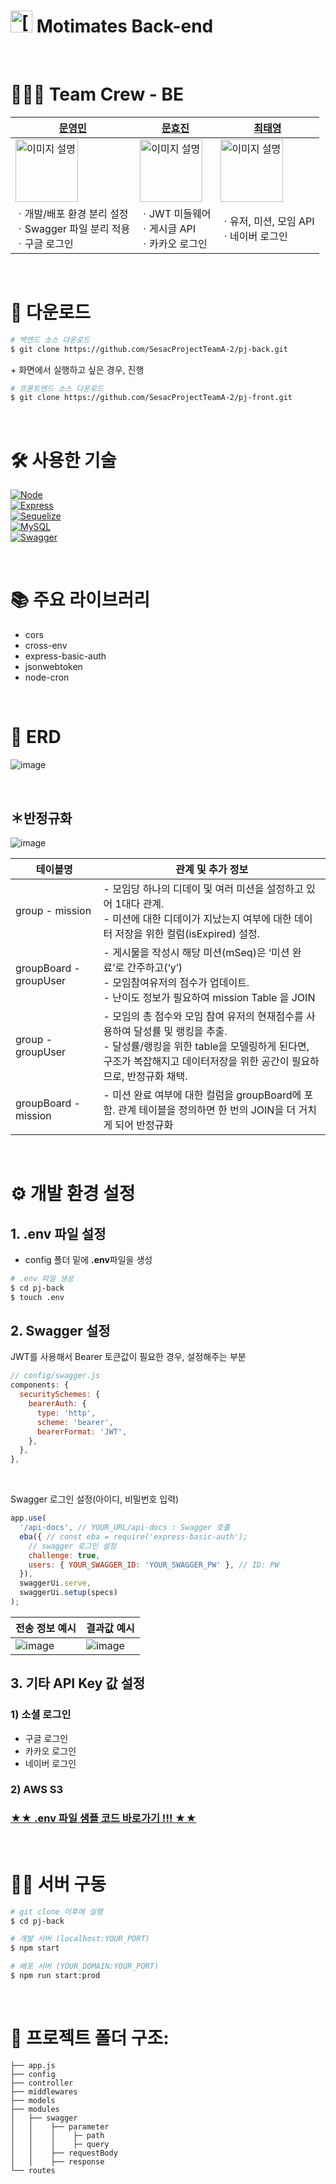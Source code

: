 # <img src="./public/logo.svg" width="35px" alt="[Logo]"> **Motimates Back-end**

<br/>

# 🧑‍🤝‍🧑 **Team Crew** - BE


| [문영민](https://github.com/eoeung) | [문효진](https://github.com/jinnymoon1124) | [최태영](https://github.com/chitty12) |
|---|---|---|
| <img src="https://avatars.githubusercontent.com/u/134040422?v=4" width="100px" height="100px" alt="이미지 설명"> | <img src="https://avatars.githubusercontent.com/u/100422752?v=4" width="100px" height="100px" alt="이미지 설명"> | <img src="https://avatars.githubusercontent.com/u/107044870?v=4" width="100px" height="100px" alt="이미지 설명">| 
| ㆍ개발/배포 환경 분리 설정 <br> ㆍSwagger 파일 분리 적용 <br> ㆍ구글 로그인 | ㆍJWT 미들웨어 <br> ㆍ게시글 API <br> ㆍ카카오 로그인| ㆍ유저, 미션, 모임 API <br> ㆍ네이버 로그인 |

<br>

# 📂 **다운로드**

```bash
# 백엔드 소스 다운로드
$ git clone https://github.com/SesacProjectTeamA-2/pj-back.git
```

\+ 화면에서 실행하고 싶은 경우, 진행

```bash
# 프론트엔드 소스 다운로드
$ git clone https://github.com/SesacProjectTeamA-2/pj-front.git
```

<br/>

# 🛠️ **사용한 기술**

[![Node][Node.js]][Node-url] <br>
[![Express][Express]][Express-url] <br>
[![Sequelize][Sequelize]][Sequelize-url] <br>
[![MySQL][MySQL]][MySQL-url] <br>
[![Swagger][Swagger]][Swagger-url] <br>

<br>

# 📚 **주요 라이브러리**

- cors
- cross-env
- express-basic-auth
- jsonwebtoken
- node-cron

<br>

# 🚀 **ERD**

![image](https://user-images.githubusercontent.com/134040422/284274008-c402135f-6528-4cdc-b63b-70dd69a4bc54.png)

<br>

## ＊반정규화
![image](https://user-images.githubusercontent.com/134040422/284274029-53a281dd-465f-4a44-ad22-3ad2fb5068f8.png)

|    테이블명    | 관계 및 추가 정보 |
|----------------|-------------------|
| group - mission | - 모임당 하나의 디데이 및 여러 미션을 설정하고 있어 1대다 관계. <br> - 미션에 대한 디데이가 지났는지 여부에 대한 데이터 저장을 위한 컬럼(isExpired) 설정. | 
| groupBoard - groupUser | - 게시물을 작성시 해당 미션(mSeq)은 ‘미션 완료’로 간주하고(‘y’) <br> - 모임참여유저의 점수가 업데이트. <br> - 난이도 정보가 필요하여 mission Table 을 JOIN |
| group - groupUser | - 모임의 총 점수와 모임 참여 유저의 현재점수를 사용하여 달성률 및 랭킹을 추출. <br> - 달성률/랭킹을 위한 table을 모델링하게 된다면, 구조가 복잡해지고 데이터저장을 위한 공간이 필요하므로, 반정규화 채택. |
| groupBoard - mission | - 미션 완료 여부에 대한 컬럼을 groupBoard에 포함. 관계 테이블을 정의하면 한 번의 JOIN을 더 거치게 되어 반정규화 |


<br>

# ⚙️ **개발 환경 설정**

## 1. .env 파일 설정

- config 폴더 밑에 **.env**파일을 생성

```bash
# .env 파일 생성
$ cd pj-back
$ touch .env
```

## 2. Swagger 설정

JWT를 사용해서 Bearer 토큰값이 필요한 경우, 설정해주는 부분

```javascript
// config/swagger.js
components: {
  securitySchemes: {
    bearerAuth: {
      type: 'http',
      scheme: 'bearer',
      bearerFormat: 'JWT',
    },
  },
},
```

<br>

Swagger 로그인 설정(아이디, 비밀번호 입력)

```javascript
app.use(
  '/api-docs', // YOUR_URL/api-docs : Swagger 호출
  eba({ // const eba = require('express-basic-auth');
    // swagger 로그인 설정
    challenge: true,
    users: { YOUR_SWAGGER_ID: 'YOUR_SWAGGER_PW' }, // ID: PW
  }),
  swaggerUi.serve,
  swaggerUi.setup(specs)
);
```

|  전송 정보 예시 | 결과값 예시 |
|---|---|
| ![image](https://github.com/SesacProjectTeamA-2/pj-back/assets/107044870/694a6129-39a3-4ed0-a3b7-54aea5938aa9) | ![image](https://github.com/SesacProjectTeamA-2/pj-back/assets/107044870/84cf5350-4b94-4717-9ed0-4b53177ec208) |


## 3. 기타 API Key 값 설정
### 1) 소셜 로그인
- 구글 로그인
- 카카오 로그인
- 네이버 로그인
### 2) AWS S3

### [★★ .env 파일 샘플 코드 바로가기 !!! ★★](./config/sample.env)

<br>

# 🏃‍♂️ **서버 구동**

```bash
# git clone 이후에 실행
$ cd pj-back

# 개발 서버 (localhost:YOUR_PORT)
$ npm start

# 배포 서버 (YOUR_DOMAIN:YOUR_PORT)
$ npm run start:prod
```

<br>

# 📂 **프로젝트 폴더 구조:**

```JS
├── app.js
├── config
├── controller
├── middlewares
├── models
├── modules
│   ├── swagger
│   │    ├── parameter
│   │    │    ├─ path
│   │    │    ├─ query
│   │    ├── requestBody
│   │    ├── response
└── routes
```

<br/>

<!-- 이모지 검색 사이트 -->
<!-- https://tools.picsart.com/text/emojis/ -->

<!-- MARKDOWN LINKS & IMAGES -->
<!-- https://www.markdownguide.org/basic-syntax/#reference-style-links -->

[Node.js]: https://img.shields.io/badge/node.js-3c873a?style=for-the-badge&logo=nodedotjs&logoColor=white
[Node-url]: https://nodejs.org/
[Express]: https://img.shields.io/badge/Express-ffffff?style=for-the-badge&logo=Express&logoColor=000000
[Express-url]: https://expressjs.com/
[Sequelize]: https://img.shields.io/badge/Sequelize-000000?style=for-the-badge&logo=Sequelize&logoColor=52b0e7
[Sequelize-url]: https://sequelize.org/
[MySQL]: https://img.shields.io/badge/MySQL-5d87a2?style=for-the-badge&logo=MySQL&logoColor=f49823
[MySQL-url]: https://www.mysql.com/
[Swagger]: https://img.shields.io/badge/Swagger-85ea2d?style=for-the-badge&logo=Swagger&logoColor=173647
[Swagger-url]: https://swagger.io/
